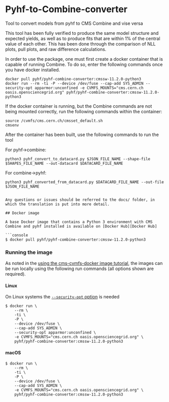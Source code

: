 # Pyhf-to-Combine-converter

Tool to convert models from pyhf to CMS Combine and vise versa

This tool has been fully verified to produce the same model structure and expected yields, as well as to produce fits that are within 1% of the central value of each other. This has been done through the comparison of NLL plots, pull plots, and raw difference calculations.

In order to use the package, one must first create a docker container that is capable of running Combine. To do so, enter the following commands once you have docker installed.

```
docker pull pyhf/pyhf-combine-converter:cmssw-11.2.0-python3
docker run --rm -ti -P --device /dev/fuse --cap-add SYS_ADMIN --security-opt apparmor:unconfined -e CVMFS_MOUNTS="cms.cern.ch oasis.opensciencegrid.org" pyhf/pyhf-combine-converter:cmssw-11.2.0-python3
```

If the docker container is running, but the Combine commands are not being mounted correctly, run the following commands within the container:

```
source /cvmfs/cms.cern.ch/cmsset_default.sh
cmsenv
```

After the container has been built, use the following commands to run the tool

For pyhf->combine:

```
python3 pyhf_convert_to_datacard.py $JSON_FILE_NAME --shape-file $SHAPES_FILE_NAME --out-datacard $DATACARD_FILE_NAME
```

For combine->pyhf:

```
python3 pyhf_converted_from_datacard.py $DATACARD_FILE_NAME --out-file $JSON_FILE_NAME


Any questions or issues should be referred to the docs/ folder, in which the translation is put into more detail.

## Docker image

A base Docker image that contains a Python 3 environment with CMS Combine and pyhf installed is available on [Docker Hub][Docker Hub]

```console
$ docker pull pyhf/pyhf-combine-converter:cmssw-11.2.0-python3
```

### Running the image

As noted in the [using the cms-cvmfs-docker image tutorial][cvmfs-image-tutorial], the images can be run locally using the following run commands (all options shown are required).

#### Linux

On Linux systems the [`--security-opt` option][security-opt-option] is needed

```console
$ docker run \
    --rm \
    -ti \
    -P \
    --device /dev/fuse \
    --cap-add SYS_ADMIN \
    --security-opt apparmor:unconfined \
    -e CVMFS_MOUNTS="cms.cern.ch oasis.opensciencegrid.org" \
    pyhf/pyhf-combine-converter:cmssw-11.2.0-python3
```

#### macOS

```console
$ docker run \
    --rm \
    -ti \
    -P \
    --device /dev/fuse \
    --cap-add SYS_ADMIN \
    -e CVMFS_MOUNTS="cms.cern.ch oasis.opensciencegrid.org" \
    pyhf/pyhf-combine-converter:cmssw-11.2.0-python3
```

[Docker Hub]: https://hub.docker.com/r/pyhf/pyhf-combine-converter/tags
[security-opt-option]: https://docs.docker.com/engine/reference/commandline/run/#optional-security-options---security-opt
[cvmfs-image-tutorial]: https://awesome-workshop.github.io/docker-singularity-hats/07-cms-cvmfs-docker/index.html
